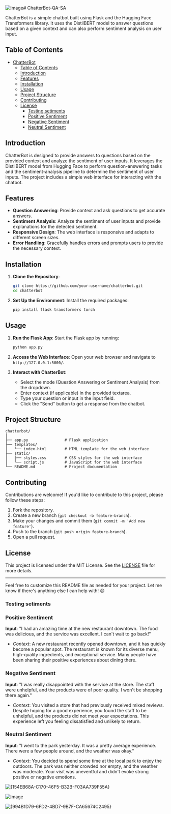 ![image](https://github.com/user-attachments/assets/b8397835-a295-470e-9b64-7f7404e25117)# ChatterBot-QA-SA

ChatterBot is a simple chatbot built using Flask and the Hugging Face Transformers library. It uses the DistilBERT model to answer questions based on a given context and can also perform sentiment analysis on user input.

## Table of Contents

- [ChatterBot](#chatterbot)
  - [Table of Contents](#table-of-contents)
  - [Introduction](#introduction)
  - [Features](#features)
  - [Installation](#installation)
  - [Usage](#usage)
  - [Project Structure](#project-structure)
  - [Contributing](#contributing)
  - [License](#license)
    - [Testing setiments](#testing-setiments)
    - [Positive Sentiment](#positive-sentiment)
    - [Negative Sentiment](#negative-sentiment)
    - [Neutral Sentiment](#neutral-sentiment)

## Introduction

ChatterBot is designed to provide answers to questions based on the provided context and analyze the sentiment of user inputs. It leverages the DistilBERT model from Hugging Face to perform question-answering tasks and the sentiment-analysis pipeline to determine the sentiment of user inputs. The project includes a simple web interface for interacting with the chatbot.

## Features

- **Question Answering**: Provide context and ask questions to get accurate answers.
- **Sentiment Analysis**: Analyze the sentiment of user inputs and provide explanations for the detected sentiment.
- **Responsive Design**: The web interface is responsive and adapts to different screen sizes.
- **Error Handling**: Gracefully handles errors and prompts users to provide the necessary context.

## Installation

1. **Clone the Repository**:
   ```bash
   git clone https://github.com/your-username/chatterbot.git
   cd chatterbot
   ```

2. **Set Up the Environment**:
   Install the required packages:
   ```bash
   pip install flask transformers torch
   ```

## Usage

1. **Run the Flask App**:
   Start the Flask app by running:
   ```bash
   python app.py
   ```

2. **Access the Web Interface**:
   Open your web browser and navigate to `http://127.0.0.1:5000/`.

3. **Interact with ChatterBot**:
   - Select the mode (Question Answering or Sentiment Analysis) from the dropdown.
   - Enter context (if applicable) in the provided textarea.
   - Type your question or input in the input field.
   - Click the "Send" button to get a response from the chatbot.

## Project Structure

```
chatterbot/
│
├── app.py                # Flask application
├── templates/
│   └── index.html        # HTML template for the web interface
├── static/
│   ├── styles.css        # CSS styles for the web interface
│   └── script.js         # JavaScript for the web interface
└── README.md             # Project documentation
```

## Contributing

Contributions are welcome! If you'd like to contribute to this project, please follow these steps:

1. Fork the repository.
2. Create a new branch (`git checkout -b feature-branch`).
3. Make your changes and commit them (`git commit -m 'Add new feature'`).
4. Push to the branch (`git push origin feature-branch`).
5. Open a pull request.

## License

This project is licensed under the MIT License. See the [LICENSE](LICENSE) file for more details.

---

Feel free to customize this README file as needed for your project. Let me know if there's anything else I can help with! 😊


### Testing setiments 

### Positive Sentiment
**Input**: "I had an amazing time at the new restaurant downtown. The food was delicious, and the service was excellent. I can't wait to go back!"
- *Context*: A new restaurant recently opened downtown, and it has quickly become a popular spot. The restaurant is known for its diverse menu, high-quality ingredients, and exceptional service. Many people have been sharing their positive experiences about dining there.

### Negative Sentiment
**Input**: "I was really disappointed with the service at the store. The staff were unhelpful, and the products were of poor quality. I won't be shopping there again."
- *Context*: You visited a store that had previously received mixed reviews. Despite hoping for a good experience, you found the staff to be unhelpful, and the products did not meet your expectations. This experience left you feeling dissatisfied and unlikely to return.

### Neutral Sentiment
**Input**: "I went to the park yesterday. It was a pretty average experience. There were a few people around, and the weather was okay."
- *Context*: You decided to spend some time at the local park to enjoy the outdoors. The park was neither crowded nor empty, and the weather was moderate. Your visit was uneventful and didn't evoke strong positive or negative emotions.

![{154EB68A-C170-46F5-B32B-F03AA739F55A}](https://github.com/user-attachments/assets/172d7398-57b6-46bf-85e5-36c17fe08f99)

![image](https://github.com/user-attachments/assets/2a69452c-99c6-498f-a8c8-ca4fe0f196d7)

![{994B1D79-6FD2-4BD7-9B7F-CA65674C2495}](https://github.com/user-attachments/assets/0e588bf5-58cd-471d-9a86-f786c62baac5)
